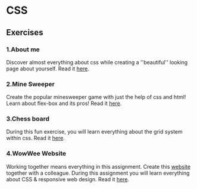 # CSS

## Exercises
### 1.About me
Discover almost everything about css while creating a ''beautiful'' looking page about yourself.
Read it [here](./1.about-me).

### 2.Mine Sweeper
Create the popular minesweeper game with just the help of css and html! Learn about flex-box and its pros!
Read it [here](./2.flexbox).

### 3.Chess board
During this fun exercise, you will learn everything about the grid system within css.
Read it [here](./3.grid).

### 4.WowWee Website
Working together means everything in this assignment. Create this [website](https://wowwee.com/) together with a colleague. During this assignment you will learn everything about CSS & responsive web design. Read it [here](./4.media-queries).
